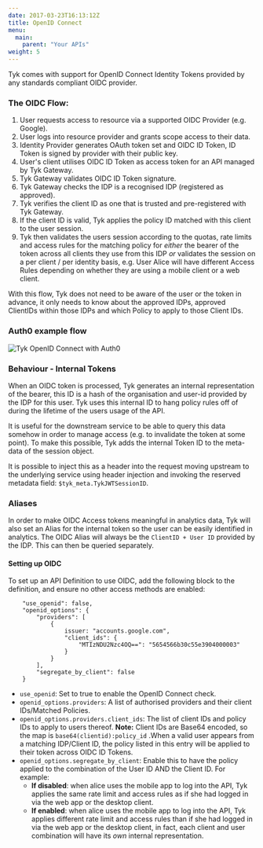 ```yaml
---
date: 2017-03-23T16:13:12Z
title: OpenID Connect
menu:
  main:
    parent: "Your APIs"
weight: 5 
---
```


Tyk comes with support for OpenID Connect Identity Tokens provided by any standards compliant OIDC provider.

### The OIDC Flow:

1.  User requests access to resource via a supported OIDC Provider (e.g. Google).
2.  User logs into resource provider and grants scope access to their data.
3.  Identity Provider generates OAuth token set and OIDC ID Token, ID Token is signed by provider with their public key.
4.  User's client utilises OIDC ID Token as access token for an API managed by Tyk Gateway.
5.  Tyk Gateway validates OIDC ID Token signature.
6.  Tyk Gateway checks the IDP is a recognised IDP (registered as approved).
7.  Tyk verifies the client ID as one that is trusted and pre-registered with Tyk Gateway.
8.  If the client ID is valid, Tyk applies the policy ID matched with this client to the user session.
9.  Tyk then validates the users session according to the quotas, rate limits and access rules for the matching policy for *either* the bearer of the token across all clients they use from this IDP *or* validates the session on a per client / per identity basis, e.g. User Alice will have different Access Rules depending on whether they are using a mobile client or a web client.

With this flow, Tyk does not need to be aware of the user or the token in advance, it only needs to know about the approved IDPs, approved ClientIDs within those IDPs and which Policy to apply to those Client IDs.

### Auth0 example flow

![Tyk OpenID Connect with Auth0][1]

### Behaviour - Internal Tokens

When an OIDC token is processed, Tyk generates an internal representation of the bearer, this ID is a hash of the organisation and user-id provided by the IDP for this user. Tyk uses this internal ID to hang policy rules off of during the lifetime of the users usage of the API.

It is useful for the downstream service to be able to query this data somehow in order to manage access (e.g. to invalidate the token at some point). To make this possible, Tyk adds the internal Token ID to the meta-data of the session object.

It is possible to inject this as a header into the request moving upstream to the underlying service using header injection and invoking the reserved metadata field: `$tyk_meta.TykJWTSessionID`.

### Aliases

In order to make OIDC Access tokens meaningful in analytics data, Tyk will also set an Alias for the internal token so the user can be easily identified in analytics. The OIDC Alias will always be the `ClientID + User ID` provided by the IDP. This can then be queried separately.

#### Setting up OIDC

To set up an API Definition to use OIDC, add the following block to the definition, and ensure no other access methods are enabled:

```
    "use_openid": false,
    "openid_options": {
        "providers": [
            {
                issuer: "accounts.google.com",
                "client_ids": {
                    "MTIzNDU2Nzc4OQ==": "5654566b30c55e3904000003"
                }
            }
        ],
        "segregate_by_client": false
    }
```

*   `use_openid`: Set to true to enable the OpenID Connect check.
*   `openid_options.providers`: A list of authorised providers and their client IDs/Matched Policies.
*   `openid_options.providers.client_ids`: The list of client IDs and policy IDs to apply to users thereof. **Note:** Client IDs are Base64 encoded, so the map is `base64(clientid):policy_id` .When a valid user appears from a matching IDP/Client ID, the policy listed in this entry will be applied to their token across OIDC ID Tokens.
*   `openid_options.segregate_by_client`: Enable this to have the policy applied to the combination of the User ID AND the Client ID. For example: 
    *   **If disabled**: when alice uses the mobile app to log into the API, Tyk applies the same rate limit and access rules as if she had logged in via the web app or the desktop client. 
    *   **If enabled**: when alice uses the mobile app to log into the API, Tyk applies different rate limit and access rules than if she had logged in via the web app or the desktop client, in fact, each client and user combination will have its *own* internal representation.


[1]: /img/diagrams/openidFlow.png
